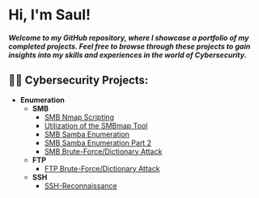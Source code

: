 <h1>Hi, I'm Saul! </h1> <h5>Welcome to my GitHub repository, where I showcase a portfolio of my completed projects. Feel free to browse through these projects to gain insights into my skills and experiences in the world of Cybersecurity. </h5>

<h2>👨‍💻 Cybersecurity Projects:</h2>

- <b>Enumeration </b>
  - <b>SMB </b>
    - [SMB Nmap Scripting](https://github.com/SaulMurillo1/SmbNmapScriptingLab)
    - [Utilization of the SMBmap Tool](https://github.com/SaulMurillo1/SMBMapLab)
    - [SMB Samba Enumeration](https://github.com/SaulMurillo1/SmbSambaEnumerationLab)
    - [SMB Samba Enumeration Part 2](https://github.com/SaulMurillo1/SmbSambaEnumerationLab2)
    - [SMB Brute-Force/Dictionary Attack](https://github.com/SaulMurillo1/SmbDictionaryAttackLab)
  - <b>FTP </b>
    - [FTP Brute-Force/Dictionary Attack](https://github.com/SaulMurillo1/FTP-BruteForceAttackLab)
  - <b>SSH </b>
    - [SSH-Reconnaissance](https://github.com/SaulMurillo1/SSH-Reconnaissance)


<!--
Section for comments.
-->
